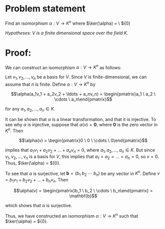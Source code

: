 # Problem statement
Find an isomorphism $\alpha : V \rightarrow K^n$ where $\ker(\alpha) = \ ${0}

*Hypotheses: V is a finite dimensional space over the field K.*

# Proof: 

We can construct an isomorphism $\alpha: V \rightarrow K^n$ as follows:

Let ${v_1,v_2,\ldots,v_n}$ be a basis for $V$. Since $V$ is finite-dimensional, we can assume that $n$ is finite. Define $\alpha: V \rightarrow K^n$ by

$$\alpha(a_1v_1 + a_2v_2 + \ldots + a_nv_n) = \begin{pmatrix}a_1 \ a_2 \ \cdots \ a_n\end{pmatrix}$$

for any $a_1,a_2,\ldots,a_n \in K$.

It can be shown that $\alpha$ is a linear transformation, and that it is injective. To see why $\alpha$ is injective, suppose that $\alpha(v) = \mathbf{0}$, where $\mathbf{0}$ is the zero vector in $K^n$. Then

$$\alpha(v) = \begin{pmatrix}0 \ 0 \ \cdots \ 0\end{pmatrix}$$

implies that $a_1v_1 + a_2v_2 + \ldots + a_nv_n = 0$, where $a_1,a_2,\ldots,a_n \in K$. But since ${v_1,v_2,\ldots,v_n}$ is a basis for $V$, this implies that $a_1 = a_2 = \ldots = a_n = 0$, so $v = 0$. Thus, $\ker(\alpha) = ${0}.

To see that $\alpha$ is surjective, let $\mathbf{b} = (b_1 \ b_2 \ \cdots \ b_n )$ be any vector in $K^n$. Define $v = b_1v_1 + b_2v_2 + \ldots + b_nv_n$. Then

$$\alpha(v) = \begin{pmatrix}b_1 \ b_2 \ \cdots \ b_n\end{pmatrix} = \mathbf{b}$$

which shows that $\alpha$ is surjective.

Thus, we have constructed an isomorphism $\alpha: V \rightarrow K^n$ such that $\ker(\alpha) = ${0}.
